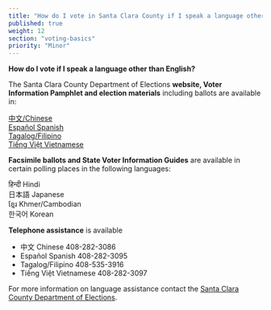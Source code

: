 ```yaml
---
title: "How do I vote in Santa Clara County if I speak a language other than English?"
published: true
weight: 12
section: "voting-basics"
priority: "Minor"
---
```


**How do I vote if I speak a language other than English?**  

The Santa Clara County Department of Elections **website, Voter Information Pamphlet and election materials** including ballots are available in:  

[中文/Chinese](https://www.sccgov.org/sites/rov/Chinese/Pages/default.aspx)  
[Español  Spanish](https://www.sccgov.org/sites/rov/Spanish/Pages/default.aspx)  
[Tagalog/Filipino](https://www.sccgov.org/sites/rov/Tagalog/Pages/default.aspx)  
[Tiếng Việt  Vietnamese](https://www.sccgov.org/sites/rov/Vietnamese/Pages/default.aspx)  

**Facsimile ballots and State Voter Information Guides** are available in certain polling places in the following languages:  

हिन्दी  Hindi  
日本語  Japanese  
ខ្មែរ  Khmer/Cambodian  
한국어  Korean  

**Telephone assistance** is available  
- 中文  Chinese  	408-282-3086  
- Español  Spanish 	408-282-3095  
- Tagalog/Filipino 	408-535-3916  
- Tiếng Việt  Vietnamese	408-282-3097  

For more information on language assistance contact the [Santa Clara County Department of Elections](http://sfgov.org/elections/multilingual-voter-services).  
